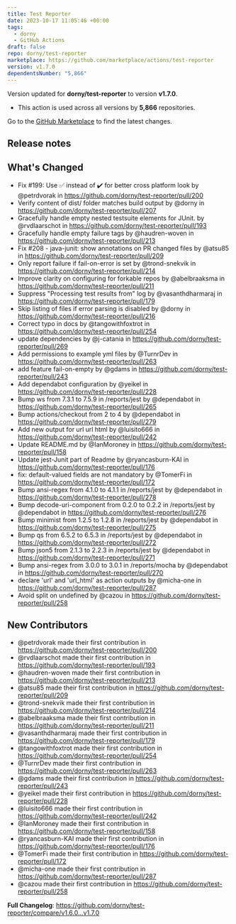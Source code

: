 ```yaml
---
title: Test Reporter
date: 2023-10-17 11:05:46 +00:00
tags:
  - dorny
  - GitHub Actions
draft: false
repo: dorny/test-reporter
marketplace: https://github.com/marketplace/actions/test-reporter
version: v1.7.0
dependentsNumber: "5,866"
---
```



Version updated for **dorny/test-reporter** to version **v1.7.0**.
- This action is used across all versions by **5,866** repositories.

Go to the [GitHub Marketplace](https://github.com/marketplace/actions/test-reporter) to find the latest changes.

## Release notes

## What's Changed
* Fix #199: Use ✅ instead of ✔️ for better cross platform look by @petrdvorak in https://github.com/dorny/test-reporter/pull/200
* Verify content of dist/ folder matches build output by @dorny in https://github.com/dorny/test-reporter/pull/207
* Gracefully handle empty nested testsuite elements for JUnit. by @rvdlaarschot in https://github.com/dorny/test-reporter/pull/193
* Gracefully handle empty failure tags by @haudren-woven in https://github.com/dorny/test-reporter/pull/213
* Fix #208 - java-junit: show annotations on PR changed files by @atsu85 in https://github.com/dorny/test-reporter/pull/209
* Only report failure if fail-on-error is set by @trond-snekvik in https://github.com/dorny/test-reporter/pull/214
* Improve clarity on configuring for forkable repos by @abelbraaksma in https://github.com/dorny/test-reporter/pull/211
* Suppress "Processing test results from" log by @vasanthdharmaraj in https://github.com/dorny/test-reporter/pull/179
* Skip listing of files if error parsing is disabled by @dorny in https://github.com/dorny/test-reporter/pull/216
* Correct typo in docs by @tangowithfoxtrot in https://github.com/dorny/test-reporter/pull/254
* update dependencies by @j-catania in https://github.com/dorny/test-reporter/pull/269
* Add permissions to example yml files by @TurnrDev in https://github.com/dorny/test-reporter/pull/263
* add feature fail-on-empty by @gdams in https://github.com/dorny/test-reporter/pull/243
* Add dependabot configuration by @yeikel in https://github.com/dorny/test-reporter/pull/228
* Bump ws from 7.3.1 to 7.5.9 in /reports/jest by @dependabot in https://github.com/dorny/test-reporter/pull/265
* Bump actions/checkout from 2 to 4 by @dependabot in https://github.com/dorny/test-reporter/pull/279
* Add new output for url url html by @luisito666 in https://github.com/dorny/test-reporter/pull/242
* Update README.md by @IanMoroney in https://github.com/dorny/test-reporter/pull/158
* Update jest-Junit part of Readme by @ryancasburn-KAI in https://github.com/dorny/test-reporter/pull/176
* fix: default-valued fields are not mandatory by @TomerFi in https://github.com/dorny/test-reporter/pull/172
* Bump ansi-regex from 4.1.0 to 4.1.1 in /reports/jest by @dependabot in https://github.com/dorny/test-reporter/pull/278
* Bump decode-uri-component from 0.2.0 to 0.2.2 in /reports/jest by @dependabot in https://github.com/dorny/test-reporter/pull/276
* Bump minimist from 1.2.5 to 1.2.8 in /reports/jest by @dependabot in https://github.com/dorny/test-reporter/pull/275
* Bump qs from 6.5.2 to 6.5.3 in /reports/jest by @dependabot in https://github.com/dorny/test-reporter/pull/272
* Bump json5 from 2.1.3 to 2.2.3 in /reports/jest by @dependabot in https://github.com/dorny/test-reporter/pull/271
* Bump ansi-regex from 3.0.0 to 3.0.1 in /reports/mocha by @dependabot in https://github.com/dorny/test-reporter/pull/270
* declare 'url' and 'url_html' as action outputs by @micha-one in https://github.com/dorny/test-reporter/pull/287
* Avoid split on undefined by @cazou in https://github.com/dorny/test-reporter/pull/258

## New Contributors
* @petrdvorak made their first contribution in https://github.com/dorny/test-reporter/pull/200
* @rvdlaarschot made their first contribution in https://github.com/dorny/test-reporter/pull/193
* @haudren-woven made their first contribution in https://github.com/dorny/test-reporter/pull/213
* @atsu85 made their first contribution in https://github.com/dorny/test-reporter/pull/209
* @trond-snekvik made their first contribution in https://github.com/dorny/test-reporter/pull/214
* @abelbraaksma made their first contribution in https://github.com/dorny/test-reporter/pull/211
* @vasanthdharmaraj made their first contribution in https://github.com/dorny/test-reporter/pull/179
* @tangowithfoxtrot made their first contribution in https://github.com/dorny/test-reporter/pull/254
* @TurnrDev made their first contribution in https://github.com/dorny/test-reporter/pull/263
* @gdams made their first contribution in https://github.com/dorny/test-reporter/pull/243
* @yeikel made their first contribution in https://github.com/dorny/test-reporter/pull/228
* @luisito666 made their first contribution in https://github.com/dorny/test-reporter/pull/242
* @IanMoroney made their first contribution in https://github.com/dorny/test-reporter/pull/158
* @ryancasburn-KAI made their first contribution in https://github.com/dorny/test-reporter/pull/176
* @TomerFi made their first contribution in https://github.com/dorny/test-reporter/pull/172
* @micha-one made their first contribution in https://github.com/dorny/test-reporter/pull/287
* @cazou made their first contribution in https://github.com/dorny/test-reporter/pull/258

**Full Changelog**: https://github.com/dorny/test-reporter/compare/v1.6.0...v1.7.0
